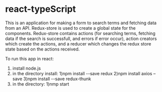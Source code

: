 # react-typeScript
This is an application for making a form to search terms and fetching data from an API. Redux-store is used to create a global state for the components. Redux-store contains actions (for searching terms, fetching data if the search is successfull, and errors if error occur), action creators which create the actions, and a reducer which changes the redux store state based on the actions received.

To run this app in react:
1) install node.js
2) in the directory install:
    1)npm install --save redux
    2)npm install axios –save
    3)npm install --save redux-thunk
3) in the directory:
    1)nmp start
